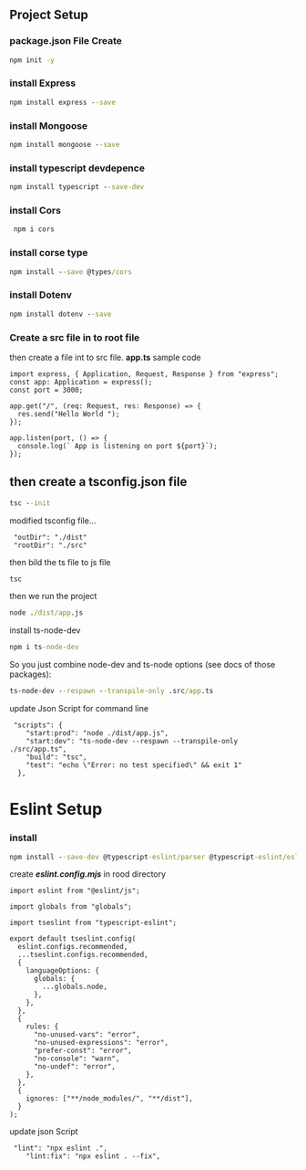 ## Project Setup

### package.json File Create

```cmd
npm init -y

```

### install Express

```cmd
npm install express --save
```

### install Mongoose

```cmd
npm install mongoose --save
```

### install typescript devdepence

```cmd
npm install typescript --save-dev
```

### install Cors

```cmd
 npm i cors
```

### install corse type

```cmd
npm install --save @types/cors

```

### install Dotenv

```cmd
npm install dotenv --save
```

### Create a **src** file in to root file

then create a file int to src file.
**app.ts**
sample code

```code
import express, { Application, Request, Response } from "express";
const app: Application = express();
const port = 3000;

app.get("/", (req: Request, res: Response) => {
  res.send("Hello World ");
});

app.listen(port, () => {
  console.log(` App is listening on port ${port}`);
});

```

## then create a tsconfig.json file

```cmd
tsc --init
```

modified tsconfig file...

```code
 "outDir": "./dist"
 "rootDir": "./src"
```

then bild the ts file to js file

```cmd
tsc
```

then we run the project

```cmd
node ./dist/app.js
```

install ts-node-dev

```cmd
npm i ts-node-dev
```

So you just combine node-dev and ts-node options (see docs of those packages):

```cmd
ts-node-dev --respawn --transpile-only .src/app.ts
```

update Json Script for command line

```code
 "scripts": {
    "start:prod": "node ./dist/app.js",
    "start:dev": "ts-node-dev --respawn --transpile-only ./src/app.ts",
    "build": "tsc",
    "test": "echo \"Error: no test specified\" && exit 1"
  },
```

# Eslint Setup

### install

```cmd
npm install --save-dev @typescript-eslint/parser @typescript-eslint/eslint-plugin eslint typescript
```

create **_eslint.config.mjs_** in rood directory

```code
import eslint from "@eslint/js";

import globals from "globals";

import tseslint from "typescript-eslint";

export default tseslint.config(
  eslint.configs.recommended,
  ...tseslint.configs.recommended,
  {
    languageOptions: {
      globals: {
        ...globals.node,
      },
    },
  },
  {
    rules: {
      "no-unused-vars": "error",
      "no-unused-expressions": "error",
      "prefer-const": "error",
      "no-console": "warn",
      "no-undef": "error",
    },
  },
  {
    ignores: ["**/node_modules/", "**/dist"],
  }
);
```

update json Script

```code
 "lint": "npx eslint .",
    "lint:fix": "npx eslint . --fix",
```
